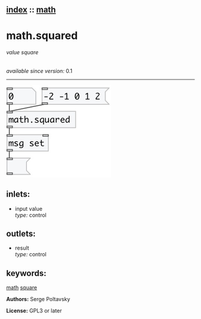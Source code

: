 [index](index.html) :: [math](category_math.html)
---

# math.squared

###### value square

*available since version:* 0.1

---




[![example](../examples/img/math.squared.jpg)](../examples/pd/math.squared.pd)









## inlets:

* input value<br>
_type:_ control



## outlets:

* result<br>
_type:_ control



## keywords:

[math](keywords/math.html)
[square](keywords/square.html)






**Authors:** Serge Poltavsky




**License:** GPL3 or later






